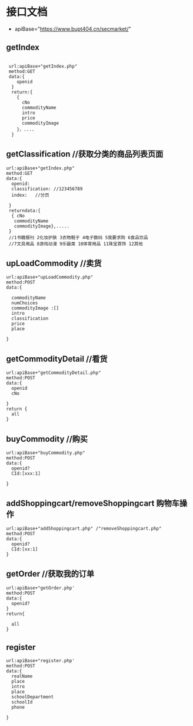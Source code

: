 # 接口文档

- apiBase="https://www.bupt404.cn/secmarket/"

## getIndex
```

 url:apiBase+"getIndex.php"
 method:GET
 data:{
    openid
  }
  return:{
    {
      cNo
      commodityName
      intro
      price
      commodityImage
    }，....
  }

```
## getClassification   //获取分类的商品列表页面
```
url:apiBase+"getIndex.php"
method:GET
data:{
  openid:
  classification: //123456789
  index:   //分页

 }
 returndata:{
  { cNo
   commodityName
   commodityImage},.....
 }
 //1书籍报刊 2化妆护肤 3衣物鞋子 4电子数码 5我要求购 6食品饮品
 //7文具用品 8游戏动漫 9乐器类 10体育用品 11珠宝首饰 12其他
```

## upLoadCommodity      //卖货

```
url:apiBase+"upLoadCommodity.php"
method:POST 
data:{

  commodityName
  numChoices
  commodityImage :[]
  intro
  classification
  price
  place

}

```
## getCommodityDetail      //看货

```
url:apiBase+"getCommodityDetail.php"
method:POST
data:{
  openid
  cNo

}
return {
  all
}

```
## buyCommodity    //购买

```
url:apiBase+"buyCommodity.php"
method:POST
data:{
  openid?
  CId:[xxx:1]

}
```
## addShoppingcart/removeShoppingcart  购物车操作

```
url:apiBase+"addShoppingcart.php" /"removeShoppingcart.php"
method:POST
data:{
  openid?
  CId:[xx:1]
}
```
## getOrder    //获取我的订单
```
url:apiBase+"getOrder.php'
method:POST
data:{
  openid?
}
return{

  all
}
```

## register
```
url:apiBase+"register.php'
method:POST
data:{
  realName
  place
  intro
  place
  schoolDepartment
  schoolId
  phone

}
```
